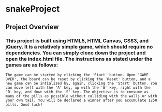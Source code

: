 # snakeProject

## Project Overview

### This project is built using HTML5, HTML Canvas, CSS3, and jQuery. It is a relatively simple game, which should require no dependencies. You can simply clone down the project and open the index.html file. The instructions as stated under the games are as follows:
`The game can be started by clicking the 'Start' button. Upon 'GAME OVER', the board can be reset by clicking the 'Reset' button, and a new game can be intialized by, again, clicking the 'Start' button. You can move left with the 'A' key, up with the 'W' key, right with the 'D' key, and down with the 'S' key. The objective is to consume as many of the pills as possible without colliding with the walls or with your own tail. You will be declared a winner after you accumulate 1250 pills. Good luck!`
